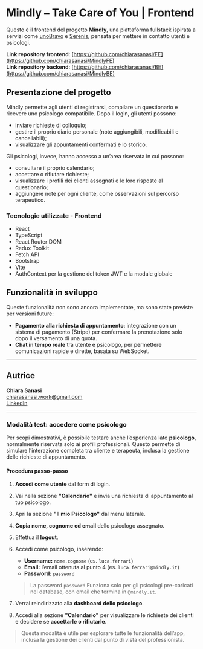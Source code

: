 # Mindly – Take Care of You | Frontend

Questo è il frontend del progetto **Mindly**, una piattaforma fullstack ispirata a servizi come [unoBravo](https://www.unobravo.com/) e [Serenis](https://www.serenis.it/), pensata per mettere in contatto utenti e psicologi.

**Link repository frontend**: [https://github.com/chiarasanasi/FE](https://github.com/chiarasanasi/MindlyFE)  
**Link repository backend**: [https://github.com/chiarasanasi/BE](https://github.com/chiarasanasi/MindlyBE)

## Presentazione del progetto

Mindly permette agli utenti di registrarsi, compilare un questionario e ricevere uno psicologo compatibile. Dopo il login, gli utenti possono:

- inviare richieste di colloquio;
- gestire il proprio diario personale (note aggiungibili, modificabili e cancellabili);
- visualizzare gli appuntamenti confermati e lo storico.

Gli psicologi, invece, hanno accesso a un’area riservata in cui possono:

- consultare il proprio calendario;
- accettare o rifiutare richieste;
- visualizzare i profili dei clienti assegnati e le loro risposte al questionario;
- aggiungere note per ogni cliente, come osservazioni sul percorso terapeutico.

### Tecnologie utilizzate - Frontend

- React
- TypeScript
- React Router DOM
- Redux Toolkit
- Fetch API
- Bootstrap
- Vite
- AuthContext per la gestione del token JWT e la modale globale

## Funzionalità in sviluppo

Queste funzionalità non sono ancora implementate, ma sono state previste per versioni future:

- **Pagamento alla richiesta di appuntamento**: integrazione con un sistema di pagamento (Stripe) per confermare la prenotazione solo dopo il versamento di una quota.
- **Chat in tempo reale** tra utente e psicologo, per permettere comunicazioni rapide e dirette, basata su WebSocket.

---

## Autrice

**Chiara Sanasi**  
chiarasanasi.work@gmail.com  
[LinkedIn](https://www.linkedin.com/in/chiarasanasi/)

---

### Modalità test: accedere come psicologo

Per scopi dimostrativi, è possibile testare anche l’esperienza lato **psicologo**, normalmente riservata solo ai profili professionali. Questo permette di simulare l’interazione completa tra cliente e terapeuta, inclusa la gestione delle richieste di appuntamento.

#### Procedura passo-passo

1. **Accedi come utente** dal form di login.
2. Vai nella sezione **"Calendario"** e invia una richiesta di appuntamento al tuo psicologo.
3. Apri la sezione **"Il mio Psicologo"** dal menu laterale.
4. **Copia nome, cognome ed email** dello psicologo assegnato.
5. Effettua il **logout**.
6. Accedi come psicologo, inserendo:

   - **Username:** `nome.cognome` (es. `luca.ferrari`)
   - **Email:** l’email ottenuta al punto 4 (es. `luca.ferrari@mindly.it`)
   - **Password:** `password`

   > La password `password` Funziona solo per gli psicologi pre-caricati nel database, con email che termina in `@mindly.it`.

7. Verrai reindirizzato alla **dashboard dello psicologo**.
8. Accedi alla sezione **"Calendario"** per visualizzare le richieste dei clienti e decidere se **accettarle o rifiutarle**.

> Questa modalità è utile per esplorare tutte le funzionalità dell’app, inclusa la gestione dei clienti dal punto di vista del professionista.
